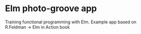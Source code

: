 # Elm photo-groove app

Training functional programming with Elm.
Example app based on R.Feldman -> Elm in Action book
